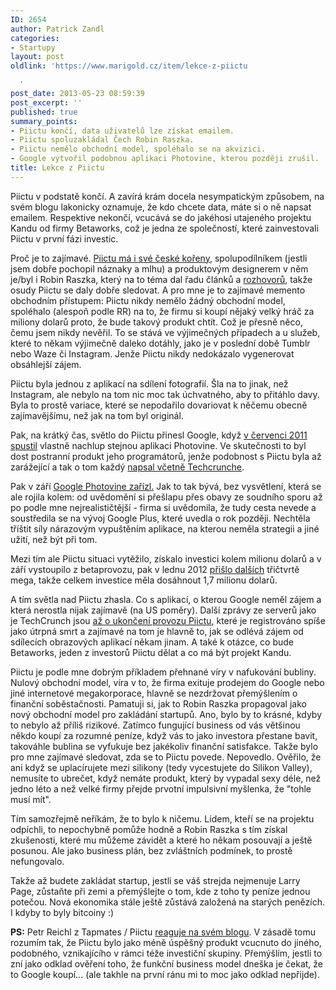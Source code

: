 ```yaml
---
ID: 2654
author: Patrick Zandl
categories:
- Startupy
layout: post
oldlink: 'https://www.marigold.cz/item/lekce-z-piictu

  '
post_date: 2013-05-23 08:59:39
post_excerpt: ''
published: true
summary_points:
- Piictu končí, data uživatelů lze získat emailem.
- Piictu spoluzakládal Čech Robin Raszka.
- Piictu nemělo obchodní model, spoléhalo se na akvizici.
- Google vytvořil podobnou aplikaci Photovine, kterou později zrušil.
title: Lekce z Piictu
---
```


<p>Piictu v podstatě končí. A zavírá krám docela nesympatickým způsobem, na svém blogu lakonicky oznamuje, že kdo chcete data, máte si o ně napsat emailem. Respektive nekončí, vcucává se do jakéhosi utajeného projektu Kandu od firmy Betaworks, což je jedna ze společností, které zainvestovali Piictu v první fázi investic.</p>


<p>Proč je to zajímavé. <a href="http://www.crunchbase.com/company/piictu">Piictu má i své české kořeny</a>, spolupodílníkem (jestli jsem dobře pochopil náznaky a mlhu) a produktovým designerem v něm je/byl i Robin Raszka, který na to téma dal řadu článků a <a href="http://byznys.ihned.cz/c1-53527250-podivne-hry-sberatelu-dusi">rozhovorů</a>, takže osudy Piictu se daly dobře sledovat. A pro mne je to zajímavé memento obchodním přístupem: Piictu nikdy nemělo žádný obchodní model, spoléhalo (alespoň podle RR) na to, že firmu si koupí nějaký velký hráč za miliony dolarů proto, že bude takový produkt chtít. Což je přesně něco, čemu jsem nikdy nevěřil. To se stává ve výjimečných případech a u služeb, které to někam výjimečně daleko dotáhly, jako je v poslední době Tumblr nebo Waze či Instagram. Jenže Piictu nikdy nedokázalo vygenerovat obsáhlejší zájem.</p>

<p>Piictu byla jednou z aplikací na sdílení fotografií. Šla na to jinak, než Instagram, ale nebylo na tom nic moc tak úchvatného, aby to přitáhlo davy. Byla to prostě variace, které se nepodařilo dovariovat k něčemu obecně zajímavějšímu, než jak na tom byl originál.</p>

<p>Pak, na krátký čas, světlo do Piictu přinesl Google, když <a href="http://techcrunch.com/2011/08/17/photovine/">v červenci 2011 spustil</a> vlastně nachlup stejnou aplikaci Photovine. Ve skutečnosti to byl dost postranní produkt jeho programátorů, jenže podobnost s Piictu byla až zarážející a tak o tom každý <a href="http://techcrunch.com/2011/08/17/photovine/">napsal včetně Techcrunche</a>. </p>

<p>Pak v září <a href="http://startup.lupa.cz/clanky/google-odepsal-velkou-varku-aplikaci-cesi-z-piictu-mohou-slavit/">Google Photovine zařízl.</a> Jak to tak bývá, bez vysvětlení, která se ale rojila kolem: od uvědomění si přešlapu přes obavy ze soudního sporu až po podle mne nejrealističtější - firma si uvědomila, že tudy cesta nevede a soustředila se na vývoj Google Plus, které uvedla o rok později. Nechtěla tříštit síly nárazovým vypuštěním aplikace, na kterou neměla strategii a jiné užití, než být při tom.</p>

<p>Mezi tím ale Piictu situaci vytěžilo, získalo investici kolem milionu dolarů a v září vystoupilo z betaprovozu, pak v lednu 2012 <a href="http://www.mediabistro.com/fishbowldc/elevator-pitch-piictu-founder-pitches-photo-app_b65378">přišlo dalších</a> třičtvrtě mega, takže celkem investice měla dosáhnout 1,7 milionu dolarů. </p>

<p>A tím světla nad Piictu zhasla. Co s aplikací, o kterou Google neměl zájem a která nerostla nijak zajímavě (na US poměry). Další zprávy ze serverů jako je TechCrunch jsou <a href="http://techcrunch.com/2013/05/22/photo-app-service-piictu-to-join-betaworks-company-kandu-will-shut-down-on-may-31st/">až o ukončení provozu Piictu</a>, které je registrováno spíše jako útrpná smrt a zajímavé na tom je hlavně to, jak se odlévá zájem od sdílecích obrazových aplikací někam jinam. A také k otázce, co bude Betaworks, jeden z investorů Piictu dělat a co má být projekt Kandu.</p>

<p>Piictu je podle mne dobrým příkladem přehnané víry v nafukování bubliny. Nulový obchodní model, víra v to, že firma exituje prodejem do Google nebo jiné internetové megakorporace, hlavně se nezdržovat přemýšlením o finanční soběstačnosti. Pamatuji si, jak to Robin Raszka propagoval jako nový obchodní model pro zakládání startupů. Ano, bylo by to krásné, kdyby to nebylo až příliš rizikové. Zatímco fungující business od vás většinou někdo koupí za rozumné peníze, když vás to jako investora přestane bavit, takováhle bublina se vyfukuje bez jakékoliv finanční satisfakce. Takže bylo pro mne zajímavé sledovat, zda se to Piictu povede. Nepovedlo. Ověřilo, že ani když se uplacírujete mezi silikony (tedy vycestujete do Silikon Valley), nemusíte to ubrečet, když nemáte produkt, který by vypadal sexy déle, než jedno léto a než velké firmy přejde prvotní impulsivní myšlenka, že "tohle musí mít".</p>

<p>Tím samozřejmě neříkám, že to bylo k ničemu. Lidem, kteří se na projektu odpíchli, to nepochybně pomůže hodně a Robin Raszka s tím získal zkušenosti, které mu můžeme závidět a které ho někam posouvají a ještě posunou. Ale jako business plán, bez zvláštních podmínek, to prostě nefungovalo.</p>

<p>Takže až budete zakládat startup, jestli se váš strejda nejmenuje Larry Page, zůstaňte při zemi a přemýšlejte o tom, kde z toho ty peníze jednou potečou. Nová ekonomika stále ještě zůstává založená na starých penězích. I kdyby to byly bitcoiny :)</p>

<p><strong>PS:</strong> Petr Reichl z Tapmates / Piictu <a href="http://meap.tumblr.com/post/51140083474/lekce-z-piictu">reaguje na svém blogu</a>. V zásadě tomu rozumím tak, že Piictu bylo jako méně úspěšný produkt vcucnuto do jiného, podobného, vznikajícího v rámci téže investiční skupiny. Přemýšlím, jestli to zní jako odklad ověření toho, že funkční business model dneška je čekat, že to Google koupí… (ale takhle na první ránu mi to moc jako odklad nepřijde).</p>